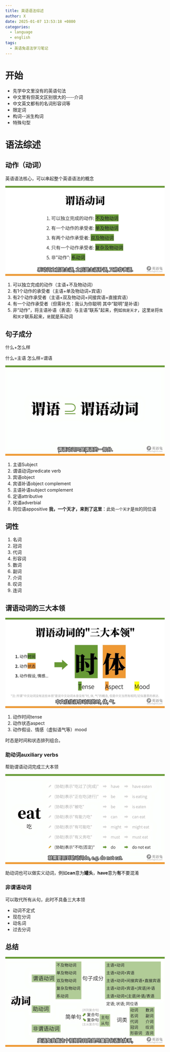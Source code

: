 ```yaml
---
title: 英语语法综述
author: X
date: 2025-01-07 13:53:18 +0800
categories:
  - language
  - english
tags:
  - 英语兔语法学习笔记
---
```

# 开始

- 先学中文里没有的英语句法
- 中文里有但英文区别很大的----介词
- 中文英文都有的名词形容词等
- 限定词
- 构词--派生构词
- 特殊句型

# 语法综述

## 动作（动词）

英语语法核心，可以串起整个英语语法的概念

![](https://raw.githubusercontent.com/cmgzn/cmgzn.github.io/main/assets/img/Pasted%20image%2020250107135443.png)

1. 可以独立完成的动作（主语+不及物动词）
2. 有1个动作的承受者（主语+单及物动词+宾语）
3. 有2个动作承受者（主语+双及物动词+间接宾语+直接宾语）
4. 有一个动作承受者（但需补充：我认为你聪明 其中“聪明”是补语）
5. 非“动作”，将主语补语（表语）与主语“联系”起来，例如`我是天才`，这里`是`将`我`和`天才`联系起来，`是`就是系动词

## 句子成分

什么+怎么样

什么=主语 怎么样=谓语

![](https://raw.githubusercontent.com/cmgzn/cmgzn.github.io/main/assets/img/Pasted%20image%2020250107135504.png)

1. 主语Subject
2. 谓语动词predicate verb
3. 宾语object
4. 宾语补语object complement
5. 主语补语subject complement
6. 定语attributive
7. 状语adverbial
8. 同位语appositive **我，一个天才，来到了这里**：此处`一个天才`是`我`的同位语

## 词性

1. 名词
2. 冠词
3. 代词
4. 形容词
5. 数词
6. 副词
7. 介词
8. 叹词
9. 连词

## 谓语动词的三大本领

![](https://raw.githubusercontent.com/cmgzn/cmgzn.github.io/main/assets/img/Pasted%20image%2020250107135519.png)

1. 动作时间tense
2. 动作状态aspect
3. 动作假设、情感（虚拟语气等）mood

时态是时间和状态排列组合。

### 助动词auxiliary verbs

帮助谓语动词完成三大本领

![](https://raw.githubusercontent.com/cmgzn/cmgzn.github.io/main/assets/img/Pasted%20image%2020250107135531.png)

助动词也可以做实义动词，例如**can**意为**罐头**，**have**意为**有**不要混淆

### 非谓语动词

可以取代所有从句，此时不具备三大本领

- 动词不定式
- 现在分词
- 动名词
- 过去分词

## 总结
![](https://raw.githubusercontent.com/cmgzn/cmgzn.github.io/main/assets/img/Pasted%20image%2020250107135350.png)
